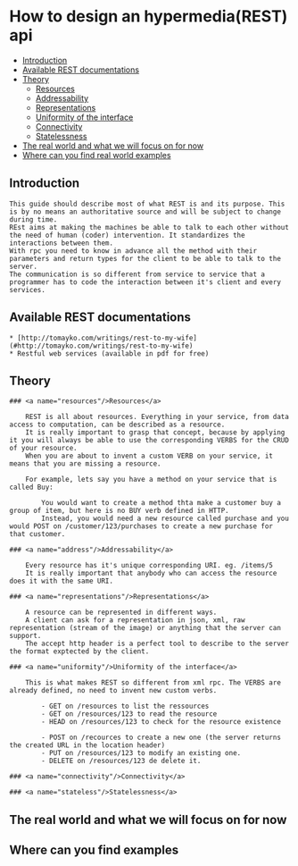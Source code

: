 # How to design an hypermedia(REST) api
  
* [Introduction](#intro)
* [Available REST documentations](#doc)
* [Theory](#theory)
	* [Resources](#ressources)
	* [Addressability](#address)
	* [Representations](#representations)
	* [Uniformity of the interface](#uniformity)
	* [Connectivity](#connectivity)
	* [Statelessness](#stateless)
* [The real world and what we will focus on for now](#real-world)
* [Where can you find real world examples](#examples)

## <a name="intro"/>Introduction</a>
	
	This guide should describe most of what REST is and its purpose. This is by no means an authoritative source and will be subject to change during time.
	REst aims at making the machines be able to talk to each other without the need of human (coder) intervention. It standardizes the interactions between them.
	With rpc you need to know in advance all the method with their parameters and return types for the client to be able to talk to the server.
	The communication is so different from service to service that a programmer has to code the interaction between it's client and every services.
	
## <a name="doc"/>Available REST documentations</a>
	* [http://tomayko.com/writings/rest-to-my-wife](#http://tomayko.com/writings/rest-to-my-wife)
	* Restful web services (available in pdf for free)

## <a name="theory"/>Theory</a>
	
	### <a name="resources"/>Resources</a>
		
		REST is all about resources. Everything in your service, from data access to computation, can be described as a resource. 
		It is really important to grasp that concept, because by applying it you will always be able to use the corresponding VERBS for the CRUD of your resource.
		When you are about to invent a custom VERB on your service, it means that you are missing a resource.
		
		For example, lets say you have a method on your service that is called Buy: 
			
			You would want to create a method thta make a customer buy a group of item, but here is no BUY verb defined in HTTP.
			Instead, you would need a new resource called purchase and you would POST on /customer/123/purchases to create a new purchase for that customer. 
		
	### <a name="address"/>Addressability</a>
		
		Every resource has it's unique corresponding URI. eg. /items/5
		It is really important that anybody who can access the resource does it with the same URI.

	### <a name="representations"/>Representations</a>
		
		A resource can be represented in different ways.
		A client can ask for a representation in json, xml, raw representation (stream of the image) or anything that the server can support.
		The accept http header is a perfect tool to describe to the server the format exptected by the client.
		
	### <a name="uniformity"/>Uniformity of the interface</a>
		
		This is what makes REST so different from xml rpc. The VERBS are already defined, no need to invent new custom verbs.
			
			- GET on /resources to list the ressources
			- GET on /resources/123 to read the resource
			- HEAD on /resources/123 to check for the resource existence
			
			- POST on /recources to create a new one (the server returns the created URL in the location header)
			- PUT on /resources/123 to modify an existing one.
			- DELETE on /resources/123 de delete it.
			
	### <a name="connectivity"/>Connectivity</a>
		
	### <a name="stateless"/>Statelessness</a>
	
## <a name="real-world"/>The real world and what we will focus on for now</a>

## <a name="examples"/>Where can you find examples</a>